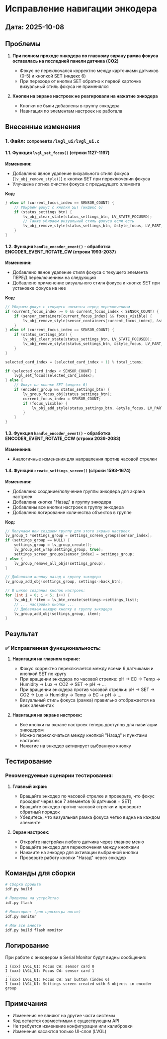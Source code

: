 # Исправление навигации энкодера

## Дата: 2025-10-08

## Проблемы

1. **При полном проходе энкодера по главному экрану рамка фокуса оставалась на последней панели датчика (CO2)**
   - Фокус не переключался корректно между карточками датчиков (0-5) и кнопкой SET (индекс 6)
   - При переходе от кнопки SET обратно к первой карточке визуальный стиль фокуса не применялся

2. **Кнопки на экране настроек не реагировали на нажатие энкодера**
   - Кнопки не были добавлены в группу энкодера
   - Навигация по элементам настроек не работала

## Внесенные изменения

### 1. Файл: `components/lvgl_ui/lvgl_ui.c`

#### 1.1. Функция `lvgl_set_focus()` (строки 1127-1167)
**Изменения:**
- Добавлено явное удаление визуального стиля фокуса (`lv_obj_remove_style()`) с кнопки SET при переключении фокуса
- Улучшена логика очистки фокуса с предыдущего элемента

**Код:**
```c
} else if (current_focus_index == SENSOR_COUNT) {
    // Убираем фокус с кнопки SET (индекс 6)
    if (status_settings_btn) {
        lv_obj_clear_state(status_settings_btn, LV_STATE_FOCUSED);
        // Также убираем визуальный стиль фокуса если есть
        lv_obj_remove_style(status_settings_btn, &style_focus, LV_PART_MAIN);
    }
}
```

#### 1.2. Функция `handle_encoder_event()` - обработка ENCODER_EVENT_ROTATE_CW (строки 1993-2037)
**Изменения:**
- Добавлено явное удаление стиля фокуса с текущего элемента ПЕРЕД переключением на следующий
- Добавлено применение визуального стиля фокуса к кнопке SET при установке фокуса на нее

**Код:**
```c
// Убираем фокус с текущего элемента перед переключением
if (current_focus_index >= 0 && current_focus_index < SENSOR_COUNT) {
    if (sensor_containers[current_focus_index] && focus_visible) {
        lv_obj_remove_style(sensor_containers[current_focus_index], &style_focus, LV_PART_MAIN);
    }
} else if (current_focus_index == SENSOR_COUNT) {
    if (status_settings_btn) {
        lv_obj_clear_state(status_settings_btn, LV_STATE_FOCUSED);
        lv_obj_remove_style(status_settings_btn, &style_focus, LV_PART_MAIN);
    }
}

selected_card_index = (selected_card_index + 1) % total_items;

if (selected_card_index < SENSOR_COUNT) {
    lvgl_set_focus(selected_card_index);
} else {
    // Фокус на кнопке SET (индекс 6)
    if (encoder_group && status_settings_btn) {
        lv_group_focus_obj(status_settings_btn);
        current_focus_index = SENSOR_COUNT;
        if (focus_visible) {
            lv_obj_add_style(status_settings_btn, &style_focus, LV_PART_MAIN);
        }
    }
}
```

#### 1.3. Функция `handle_encoder_event()` - обработка ENCODER_EVENT_ROTATE_CCW (строки 2039-2083)
**Изменения:**
- Аналогичные изменения для направления против часовой стрелки

#### 1.4. Функция `create_settings_screen()` (строки 1593-1674)
**Изменения:**
- Добавлено создание/получение группы энкодера для экрана настроек
- Добавлена кнопка "Назад" в группу энкодера
- Добавлены все кнопки настроек в группу энкодера
- Добавлено логирование количества объектов в группе

**Код:**
```c
// Получаем или создаем группу для этого экрана настроек
lv_group_t *settings_group = settings_screen_groups[sensor_index];
if (settings_group == NULL) {
    settings_group = lv_group_create();
    lv_group_set_wrap(settings_group, true);
    settings_screen_groups[sensor_index] = settings_group;
} else {
    lv_group_remove_all_objs(settings_group);
}

// Добавляем кнопку назад в группу энкодера
lv_group_add_obj(settings_group, settings->back_btn);

// В цикле создания кнопок настроек:
for (int i = 0; i < 5; i++) {
    lv_obj_t *item = lv_btn_create(settings->settings_list);
    // ... настройка кнопки ...
    // Добавляем каждую кнопку в группу энкодера
    lv_group_add_obj(settings_group, item);
}
```

## Результат

### ✅ Исправленная функциональность:

1. **Навигация на главном экране:**
   - Фокус корректно переключается между всеми 6 датчиками и кнопкой SET по кругу
   - При вращении энкодера по часовой стрелке: pH → EC → Temp → Humidity → Lux → CO2 → SET → pH → ...
   - При вращении энкодера против часовой стрелки: pH → SET → CO2 → Lux → Humidity → Temp → EC → pH → ...
   - Визуальный стиль фокуса (рамка) правильно отображается на всех элементах

2. **Навигация на экране настроек:**
   - Все кнопки на экране настроек теперь доступны для навигации энкодером
   - Можно переключаться между кнопкой "Назад" и пунктами настроек
   - Нажатие на энкодер активирует выбранную кнопку

## Тестирование

### Рекомендуемые сценарии тестирования:

1. **Главный экран:**
   - Вращайте энкодер по часовой стрелке и проверьте, что фокус проходит через все 7 элементов (6 датчиков + SET)
   - Вращайте энкодер против часовой стрелки и проверьте обратный порядок
   - Убедитесь, что визуальная рамка фокуса четко видна на каждом элементе

2. **Экран настроек:**
   - Откройте настройки любого датчика через главное меню
   - Вращайте энкодер для переключения между кнопками
   - Нажмите на энкодер для активации выбранной кнопки
   - Проверьте работу кнопки "Назад" через энкодер

## Команды для сборки

```bash
# Сборка проекта
idf.py build

# Прошивка на устройство
idf.py flash

# Мониторинг (для просмотра логов)
idf.py monitor

# Или все вместе
idf.py build flash monitor
```

## Логирование

При работе с энкодером в Serial Monitor будут видны сообщения:
```
I (xxx) LVGL_UI: Focus CW: sensor card 0
I (xxx) LVGL_UI: Focus CW: sensor card 1
...
I (xxx) LVGL_UI: Focus CW: SET button (index 6)
I (xxx) LVGL_UI: Settings screen created with 6 objects in encoder group
```

## Примечания

- Изменения не влияют на другие части системы
- Код остается совместимым с существующим API
- Не требуется изменение конфигурации или калибровки
- Изменения касаются только UI-слоя (LVGL)

